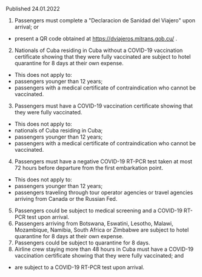 Published 24.01.2022
1. Passengers must complete a "Declaracion de Sanidad del Viajero" upon arrival; or
- present a QR code obtained at <a href="https://dviajeros.mitrans.gob.cu/">https://dviajeros.mitrans.gob.cu/</a> .
2. Nationals of Cuba residing in Cuba without a COVID-19 vaccination certificate showing that they were fully vaccinated are subject to hotel quarantine for 8 days at their own expense.
- This does not apply to:
- passengers younger than 12 years;
- passengers with a medical certificate of contraindication who cannot be vaccinated.
3. Passengers must have a COVID-19 vaccination certificate showing that they were fully vaccinated.
- This does not apply to:
- nationals of Cuba residing in Cuba;
- passengers younger than 12 years;
- passengers with a medical certificate of contraindication who cannot be vaccinated.
4. Passengers must have a negative COVID-19 RT-PCR test taken at most 72 hours before departure from the first embarkation point.
- This does not apply to:
- passengers younger than 12 years;
- passengers traveling through tour operator agencies or travel agencies arriving from Canada or the Russian Fed.
5. Passengers could be subject to medical screening and a COVID-19 RT-PCR test upon arrival.
6. Passengers arriving from Botswana, Eswatini, Lesotho, Malawi, Mozambique, Namibia, South Africa or Zimbabwe are subject to hotel quarantine for 8 days at their own expense.
7. Passengers could be subject to quarantine for 8 days.
8. Airline crew staying more than 48 hours in Cuba must have a COVID-19 vaccination certificate showing that they were fully vaccinated; and
- are subject to a COVID-19 RT-PCR test upon arrival.